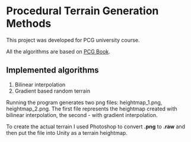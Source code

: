 Procedural Terrain Generation Methods
=====================================

This project was developed for PCG university course.

All the algorithms are based on [PCG Book](http://pcgbook.com/ "PCG Book").

Implemented algorithms
-------------------------------------

1. Bilinear interpolation
2. Gradient based random terrain

Running the program generates two png files: heightmap_1.png, heightmap_2.png. The first file represents the heightmap created with bilinear interpolation, the second - with gradient interpolation.

To create the actual terrain I used Photoshop to convert **.png** to **.raw** and then put the file into Unity as a terrain heightmap.

